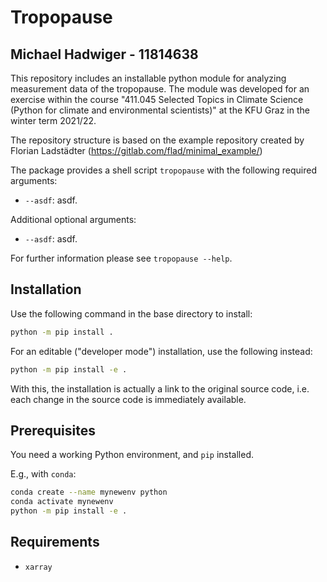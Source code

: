 # Tropopause

## Michael Hadwiger - 11814638

This repository includes an installable python module for analyzing measurement 
data of the tropopause. The module was developed for an exercise within the course
"411.045 Selected Topics in Climate Science (Python for climate and environmental 
scientists)" at the KFU Graz in the winter term 2021/22.

The repository structure is based on the example repository created by Florian 
Ladstädter (https://gitlab.com/flad/minimal_example/)

The package provides a shell script `tropopause` with the following required arguments:
- `--asdf`: asdf.

Additional optional arguments:
- `--asdf`: asdf.

For further information please see `tropopause --help`. 

## Installation

Use the following command in the base directory to install:

```bash
python -m pip install .
```

For an editable ("developer mode") installation, use the following
instead:

```bash
python -m pip install -e .
```

With this, the installation is actually a link to the original source code,
i.e. each change in the source code is immediately available.

## Prerequisites

You need a working Python environment, and `pip` installed.

E.g., with `conda`:

```bash
conda create --name mynewenv python
conda activate mynewenv
python -m pip install -e .
```

## Requirements
- `xarray`